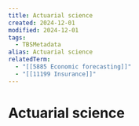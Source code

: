 ```yaml
---
title: Actuarial science
created: 2024-12-01
modified: 2024-12-01
tags:
  - TBSMetadata
alias: Actuarial science
relatedTerm:
  - "[[5885 Economic forecasting]]"
  - "[[11199 Insurance]]"
---
```

# Actuarial science

